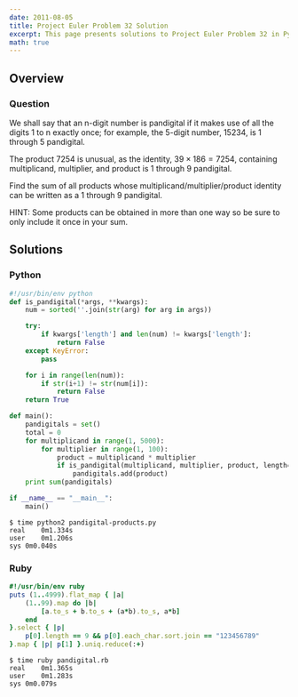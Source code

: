 ```yaml
---
date: 2011-08-05
title: Project Euler Problem 32 Solution
excerpt: This page presents solutions to Project Euler Problem 32 in Python and Ruby.
math: true
---
```



## Overview


### Question

We shall say that an n-digit number is pandigital if 
it makes use of all the digits 1 to n exactly once; 
for example, the 5-digit number, 15234, is 1 through 
5 pandigital.

The product 7254 is unusual, as the identity, 
$39 \times 186 = 7254$, containing multiplicand, multiplier, 
and product is 1 through 9 pandigital.

Find the sum of all products whose 
multiplicand/multiplier/product identity can be written 
as a 1 through 9 pandigital.

HINT: Some products can be obtained in more than one 
way so be sure to only include it once in your sum.






## Solutions

### Python

```python
#!/usr/bin/env python
def is_pandigital(*args, **kwargs):
    num = sorted(''.join(str(arg) for arg in args))

    try:
        if kwargs['length'] and len(num) != kwargs['length']:
            return False
    except KeyError:
        pass

    for i in range(len(num)):
        if str(i+1) != str(num[i]):
            return False
    return True

def main():
    pandigitals = set()
    total = 0
    for multiplicand in range(1, 5000):
        for multiplier in range(1, 100):
            product = multiplicand * multiplier
            if is_pandigital(multiplicand, multiplier, product, length=9):
                pandigitals.add(product)
    print sum(pandigitals)

if __name__ == "__main__":
    main()
```


```
$ time python2 pandigital-products.py
real	0m1.334s
user	0m1.206s
sys	0m0.040s
```



### Ruby

```ruby
#!/usr/bin/env ruby
puts (1..4999).flat_map { |a|
	(1..99).map do |b|  
		[a.to_s + b.to_s + (a*b).to_s, a*b]
	end
}.select { |p| 
	p[0].length == 9 && p[0].each_char.sort.join == "123456789"
}.map { |p| p[1] }.uniq.reduce(:+)
```


```
$ time ruby pandigital.rb
real	0m1.365s
user	0m1.283s
sys	0m0.079s
```


